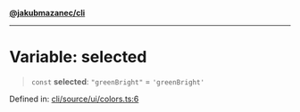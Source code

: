 [**@jakubmazanec/cli**](../../../README.md)

---

# Variable: selected

> `const` **selected**: `"greenBright"` = `'greenBright'`

Defined in:
[cli/source/ui/colors.ts:6](https://github.com/jakubmazanec/tools/blob/90a5050fae768000bb00b2044438762c3c8c0f98/packages/cli/source/ui/colors.ts#L6)
